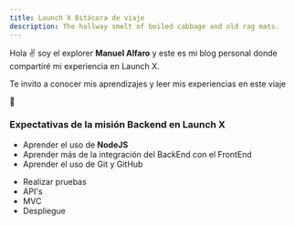 ```yaml
---
title: Launch X Bitácora de viaje
description: The hallway smelt of boiled cabbage and old rag mats.
---
```


Hola ✌️  soy el explorer **Manuel Alfaro** y este es mi blog personal donde compartiré mi experiencia en Launch X.

Te invito a conocer mis aprendizajes y leer mis experiencias en este viaje

🚀

### Expectativas de la misión Backend en Launch X

* Aprender el uso de **NodeJS**
* Aprender más de la integración del BackEnd con el FrontEnd
* Aprender el uso de Git y GitHub
+ Realizar pruebas
+ API's
+ MVC
+ Despliegue
